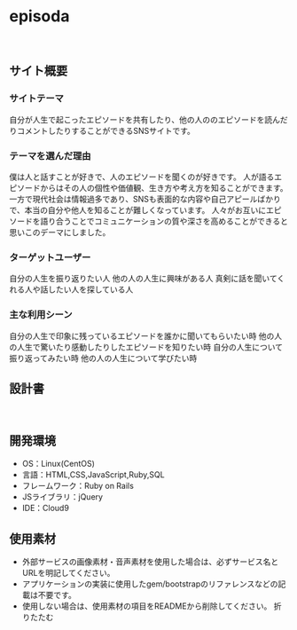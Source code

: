 # episoda
​
## サイト概要
### サイトテーマ
  自分が人生で起こったエピソードを共有したり、他の人ののエピソードを読んだりコメントしたりすることができるSNSサイトです。
​
### テーマを選んだ理由
  僕は人と話すことが好きで、人のエピソードを聞くのが好きです。
  人が語るエピソードからはその人の個性や価値観、生き方や考え方を知ることができます。
  一方で現代社会は情報過多であり、SNSも表面的な内容や自己アピールばかりで、本当の自分や他人を知ることが難しくなっています。
  人々がお互いにエピソードを語り合うことでコミュニケーションの質や深さを高めることができると思いこのデーマにしました。
​
### ターゲットユーザー
  自分の人生を振り返りたい人
  他の人の人生に興味がある人
  真剣に話を聞いてくれる人や話したい人を探している人
​
### 主な利用シーン
  自分の人生で印象に残っているエピソードを誰かに聞いてもらいたい時
​ 他の人の人生で驚いたり感動したりしたエピソードを知りたい時
  自分の人生について振り返ってみたい時
  他の人の人生について学びたい時
  
## 設計書

​
## 開発環境
- OS：Linux(CentOS)
- 言語：HTML,CSS,JavaScript,Ruby,SQL
- フレームワーク：Ruby on Rails
- JSライブラリ：jQuery
- IDE：Cloud9
​
## 使用素材
- 外部サービスの画像素材・音声素材を使用した場合は、必ずサービス名とURLを明記してください。
- アプリケーションの実装に使用したgem/bootstrapのリファレンスなどの記載は不要です。
- 使用しない場合は、使用素材の項目をREADMEから削除してください。
折りたたむ